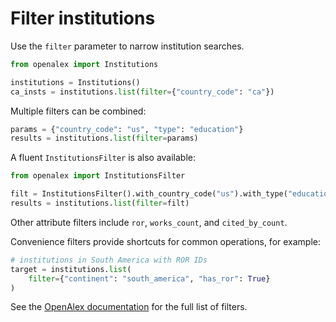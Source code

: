 # Filter institutions

Use the `filter` parameter to narrow institution searches.

```python
from openalex import Institutions

institutions = Institutions()
ca_insts = institutions.list(filter={"country_code": "ca"})
```

Multiple filters can be combined:

```python
params = {"country_code": "us", "type": "education"}
results = institutions.list(filter=params)
```

A fluent `InstitutionsFilter` is also available:

```python
from openalex import InstitutionsFilter

filt = InstitutionsFilter().with_country_code("us").with_type("education")
results = institutions.list(filter=filt)
```

Other attribute filters include `ror`, `works_count`, and `cited_by_count`.

Convenience filters provide shortcuts for common operations, for example:

```python
# institutions in South America with ROR IDs
target = institutions.list(
    filter={"continent": "south_america", "has_ror": True}
)
```

See the [OpenAlex documentation](https://docs.openalex.org/api-entities/institutions/filter-institutions)
for the full list of filters.
